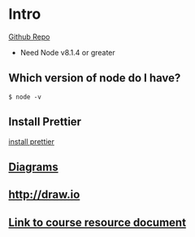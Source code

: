 # Intro
[Github Repo](https://github.com/StephenGrider/FullstackReactCode)

* Need Node v8.1.4 or greater

## Which version of node do I have?
`$ node -v`

## Install Prettier
[install prettier](https://github.com/prettier/prettier)

## [Diagrams](https://github.com/StephenGrider/FullstackReactCode/tree/master/diagrams)

## http://draw.io

## [Link to course resource document](https://goo.gl/Xv4ZgB)
